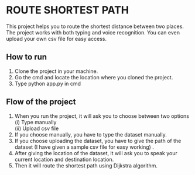 # ROUTE SHORTEST PATH

This project helps you to route the shortest distance between two places. The project works with both typing and voice recognition. You can even upload your own csv file for easy access.

## How to run
1. Clone the project in your machine.
2. Go the cmd and locate the location where you cloned the project.
3. Type python app.py in cmd

## Flow of the project
1. When you run the project, it will ask you to choose between two options<br>
    (i) Type manually<br>
    (ii) Upload csv file
2. If you choose manually, you have to type the dataset manually.
3. If you choose uploading the dataset, you have to give the path of the dataset (I have given a sample csv file for easy working) .
4. After giving the location of the dataset, it will ask you to speak your current location and destination location.
5. Then it will route the shortest path using Dijkstra algorithm.




